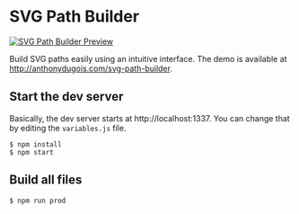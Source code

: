 # SVG Path Builder

[![SVG Path Builder Preview](http://www.plixup.com/pics_core3/14470227235688screen_svg_path_builder.png)](http://anthonydugois.com/svg-path-builder/)

Build SVG paths easily using an intuitive interface. The demo is available at http://anthonydugois.com/svg-path-builder.

## Start the dev server

Basically, the dev server starts at http://localhost:1337. You can change that by editing the `variables.js` file.

```
$ npm install
$ npm start
```

## Build all files

```
$ npm run prod
```
